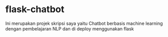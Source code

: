 # flask-chatbot
Ini merupakan projek skripsi saya yaitu Chatbot berbasis machine learning dengan pembelajaran NLP dan di deploy menggunakan flask
